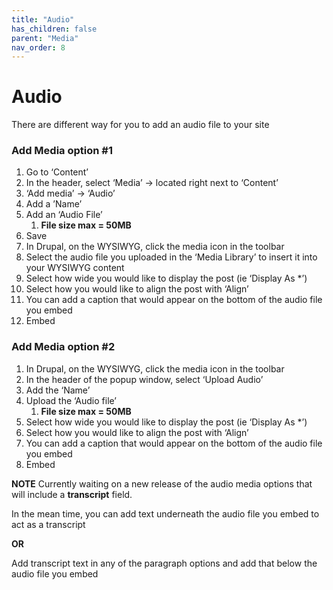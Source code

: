 ```yaml
---
title: "Audio"
has_children: false
parent: "Media"
nav_order: 8
---
```


# Audio

There are different way for you to add an audio file to your site
### Add Media option #1
1. Go to ‘Content’
2. In the header, select ‘Media’ -> located right next to ‘Content’
3. ‘Add media’ -> ‘Audio’
4. Add a ’Name’
5. Add an ‘Audio File’
    1. **File size max = 50MB**
6. Save
7. In Drupal, on the WYSIWYG, click the media icon in the toolbar
8. Select the audio file you uploaded in the ‘Media Library’ to insert it into your WYSIWYG content
9. Select how wide you would like to display the post (ie ‘Display As *’)
10. Select how you would like to align the post with ‘Align’
11. You can add a caption that would appear on the bottom of the audio file you embed
12. Embed

### Add Media option #2

1. In Drupal, on the WYSIWYG, click the media icon in the toolbar
2. In the header of the popup window, select ‘Upload Audio’ 
3. Add the ‘Name’
4. Upload the ‘Audio file’
    1. **File size max = 50MB**
5. Select how wide you would like to display the post (ie ‘Display As *’)
6. Select how you would like to align the post with ‘Align’
7. You can add a caption that would appear on the bottom of the audio file you embed
8. Embed

**NOTE** Currently waiting on a new release of the audio media options that will include a **transcript** field. 

In the mean time, you can add text underneath the audio file you embed to act as a transcript

 **OR**

Add transcript text in any of the paragraph options and add that below the audio file you embed
